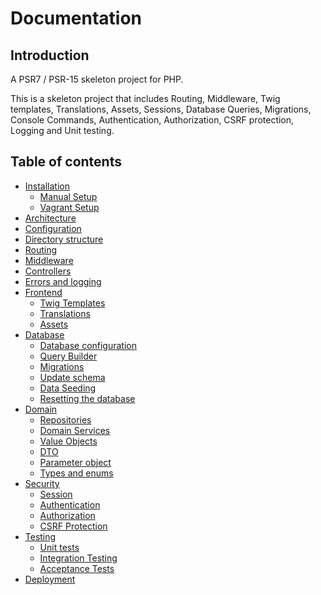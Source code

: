 # Documentation

## Introduction

A PSR7 / PSR-15 skeleton project for PHP.

This is a skeleton project that includes Routing, Middleware, Twig templates, 
Translations, Assets, Sessions, Database Queries, Migrations, 
Console Commands, Authentication, Authorization, CSRF protection, 
Logging and Unit testing.

## Table of contents

* [Installation](manual-setup.md)
  * [Manual Setup](manual-setup.md)
  * [Vagrant Setup](vagrant-setup.md)
* [Architecture](architecture.md)
* [Configuration](configuration.md)
* [Directory structure](directory-structure.md)
* [Routing](routing.md)
* [Middleware](middleware.md)
* [Controllers](controllers.md)
* [Errors and logging](errors-and-logging.md)
* [Frontend](frontend.md)
  * [Twig Templates](frontend.md#twig-templates)
  * [Translations](frontend.md#translation)
  * [Assets](frontend.md#assets)
* [Database](database.md)
  * [Database configuration](database.md#database-configuration)
  * [Query Builder](database.md#query-builder)
  * [Migrations](database.md#migrations)
  * [Update schema](database.md#update-schema)
  * [Data Seeding](database.md#data-seeding)
  * [Resetting the database](#resetting-the-database)
* [Domain](domain.md)
  * [Repositories](domain.md#repositories)
  * [Domain Services](domain.md#domain-services)
  * [Value Objects](domain.md#value-objects)
  * [DTO](domain.md#data-transfer-object-dto)
  * [Parameter object](domain.md#parameter-object)
  * [Types and enums](domain.md#types-and-enums)
* [Security](security.md)
  * [Session](security.md#session)
  * [Authentication](security.md#authentication)
  * [Authorization](security.md#authorization)
  * [CSRF Protection](security.md#csrf-protection)
* [Testing](testing.md)
  * [Unit tests](testing.md#unit-tests)
  * [Integration Testing](testing.md#integration-tests)
  * [Acceptance Tests](testing.md#acceptance-tests)
* [Deployment](deployment.md)
  
